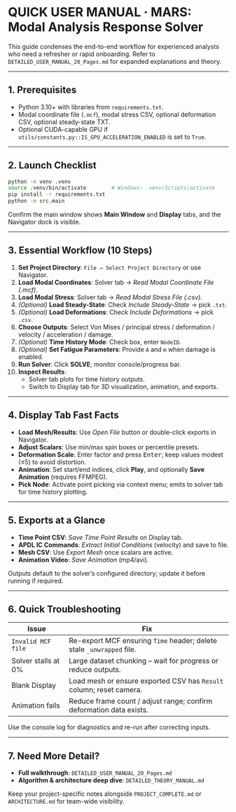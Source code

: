 # QUICK USER MANUAL · MARS: Modal Analysis Response Solver

This guide condenses the end-to-end workflow for experienced analysts who need a refresher or rapid onboarding. Refer to `DETAILED_USER_MANUAL_20_Pages.md` for expanded explanations and theory.

---

## 1. Prerequisites

- Python 3.10+ with libraries from `requirements.txt`.
- Modal coordinate file (`.mcf`), modal stress CSV, optional deformation CSV, optional steady-state TXT.
- Optional CUDA-capable GPU if `utils/constants.py::IS_GPU_ACCELERATION_ENABLED` is set to `True`.

---

## 2. Launch Checklist

```bash
python -m venv .venv
source .venv/bin/activate        # Windows: .venv\Scripts\activate
pip install -r requirements.txt
python -m src.main
```

Confirm the main window shows **Main Window** and **Display** tabs, and the Navigator dock is visible.

---

## 3. Essential Workflow (10 Steps)

1. **Set Project Directory**: `File → Select Project Directory` or use Navigator.
2. **Load Modal Coordinates**: Solver tab → *Read Modal Coordinate File (.mcf)*.
3. **Load Modal Stress**: Solver tab → *Read Modal Stress File (.csv)*.
4. *(Optional)* **Load Steady-State**: Check *Include Steady-State* → pick `.txt`.
5. *(Optional)* **Load Deformations**: Check *Include Deformations* → pick `.csv`.
6. **Choose Outputs**: Select Von Mises / principal stress / deformation / velocity / acceleration / damage.
7. *(Optional)* **Time History Mode**: Check box, enter `NodeID`.
8. *(Optional)* **Set Fatigue Parameters**: Provide `A` and `m` when damage is enabled.
9. **Run Solver**: Click **SOLVE**; monitor console/progress bar.
10. **Inspect Results**:
    - Solver tab plots for time history outputs.
    - Switch to Display tab for 3D visualization, animation, and exports.

---

## 4. Display Tab Fast Facts

- **Load Mesh/Results**: Use *Open File* button or double-click exports in Navigator.
- **Adjust Scalars**: Use min/max spin boxes or percentile presets.
- **Deformation Scale**: Enter factor and press <kbd>Enter</kbd>; keep values modest (≤5) to avoid distortion.
- **Animation**: Set start/end indices, click **Play**, and optionally **Save Animation** (requires FFMPEG).
- **Pick Node**: Activate point picking via context menu; emits to solver tab for time history plotting.

---

## 5. Exports at a Glance

- **Time Point CSV**: *Save Time Point Results* on Display tab.
- **APDL IC Commands**: *Extract Initial Conditions* (velocity) and save to file.
- **Mesh CSV**: Use *Export Mesh* once scalars are active.
- **Animation Video**: *Save Animation* (mp4/avi).

Outputs default to the solver’s configured directory; update it before running if required.

---

## 6. Quick Troubleshooting

| Issue | Fix |
| --- | --- |
| `Invalid MCF file` | Re-export MCF ensuring `Time` header; delete stale `_unwrapped` file. |
| Solver stalls at 0% | Large dataset chunking – wait for progress or reduce outputs. |
| Blank Display | Load mesh or ensure exported CSV has `Result` column; reset camera. |
| Animation fails | Reduce frame count / adjust range; confirm deformation data exists. |

Use the console log for diagnostics and re-run after correcting inputs.

---

## 7. Need More Detail?

- **Full walkthrough**: `DETAILED_USER_MANUAL_20_Pages.md`
- **Algorithm & architecture deep dive**: `DETAILED_THEORY_MANUAL.md`

Keep your project-specific notes alongside `PROJECT_COMPLETE.md` or `ARCHITECTURE.md` for team-wide visibility.

